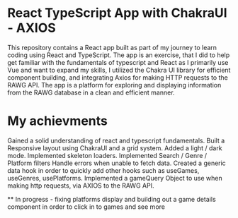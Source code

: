 # React TypeScript App with ChakraUI - AXIOS

This repository contains a React app built as part of my journey to learn coding using React and TypeScript. The app is an exercise, that I did to help get familiar with the fundamentals of typescript and React as I primarily use Vue and want to expand my skills, I utilized the Chakra UI library for efficient component building, and integrating Axios for making HTTP requests to the RAWG API.
The app is a platform for exploring and displaying information from the RAWG database in a clean and efficient manner.

# My achievments

Gained a solid understanding of react and typescript fundamentals.
Built a Responsive layout using ChakraUI and a grid system.
Added a light / dark mode.
Implemented skeleton loaders.
Implemented Search / Genre / Platform filters
Handle errors when unable to fetch data.
Created a generic data hook in order to quickly add other hooks such as useGames, useGenres, usePlatforms.
Implemented a gameQuery Object to use when making http requests, via AXIOS to the RAWG API.

\*\* In progress - fixing platforms display and building out a game details component in order to click in to games and see more
